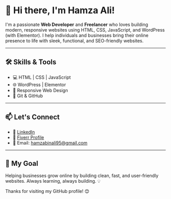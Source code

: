 # 👋 Hi there, I'm Hamza Ali!

I'm a passionate **Web Developer** and **Freelancer** who loves building modern, responsive websites using HTML, CSS, JavaScript, and WordPress (with Elementor). I help individuals and businesses bring their online presence to life with sleek, functional, and SEO-friendly websites.

---

## 🛠️ Skills & Tools
- 💻 HTML | CSS | JavaScript  
- 🌐 WordPress | Elementor  
- 🎨 Responsive Web Design  
- 🧩 Git & GitHub  

---

## 📫 Let's Connect
- 🔗 [LinkedIn](https://pk.linkedin.com/in/hamza-ali-0b56bb215)
- 💼 [Fiverr Profile](https://www.fiverr.com/azlan_webdeve?source=gig_cards&referrer_gig_slug=build-a-responsive-website-using-html-css-js-and-wordpress&ref_ctx_id=2d72f829349e4d05a82fabd137735db0&imp_id=42840168-ab88-4bcb-afb3-ede49971450a)
- 📧 Email: hamzabinali95@gmail.com

---

## 🚀 My Goal
Helping businesses grow online by building clean, fast, and user-friendly websites. Always learning, always building. 💡

Thanks for visiting my GitHub profile! 😊
